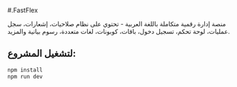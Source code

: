 #.FastFlex

منصة إدارة رقمية متكاملة باللغة العربية - تحتوي على نظام صلاحيات، إشعارات، سجل عمليات، لوحة تحكم، تسجيل دخول، باقات، كوبونات، لغات متعددة، رسوم بيانية والمزيد.

## لتشغيل المشروع:
```bash
npm install
npm run dev
```
